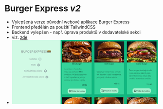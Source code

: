 # Burger Express *v2*

- Vylepšená verze původní webové aplikace Burger Express
- Frontend předělán za použití TailwindCSS
- Backend vylepšen - např. úprava produktů v dodavatelské sekci
- viz. [zde](https://github.com/Rob0717/Burger-Express)
- ![alt foto](https://github.com/Rob0717/Burger-Express-v2/blob/main/image/burgerexpressv2.PNG)